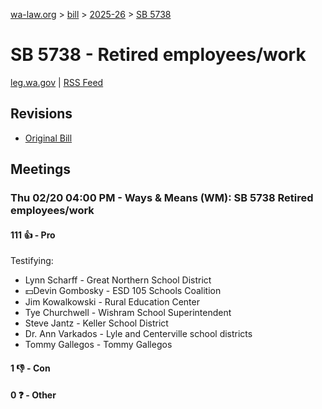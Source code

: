 [wa-law.org](/) > [bill](/bill/) > [2025-26](/bill/2025-26/) > [SB 5738](/bill/2025-26/sb/5738/)

# SB 5738 - Retired employees/work
[leg.wa.gov](https://app.leg.wa.gov/billsummary?BillNumber=5738&Year=2025&Initiative=false) | [RSS Feed](./rss.xml)

## Revisions
* [Original Bill](1/)

## Meetings
### Thu 02/20 04:00 PM - Ways & Means (WM): SB 5738 Retired employees/work
#### 111 👍 - Pro
Testifying:
* Lynn Scharff - Great Northern School District
* 💵Devin Gombosky - ESD 105 Schools Coalition
* Jim Kowalkowski - Rural Education Center
* Tye Churchwell - Wishram School Superintendent
* Steve Jantz - Keller School District
* Dr. Ann Varkados - Lyle and Centerville school districts
* Tommy Gallegos - Tommy Gallegos

#### 1 👎 - Con

#### 0 ❓ - Other
